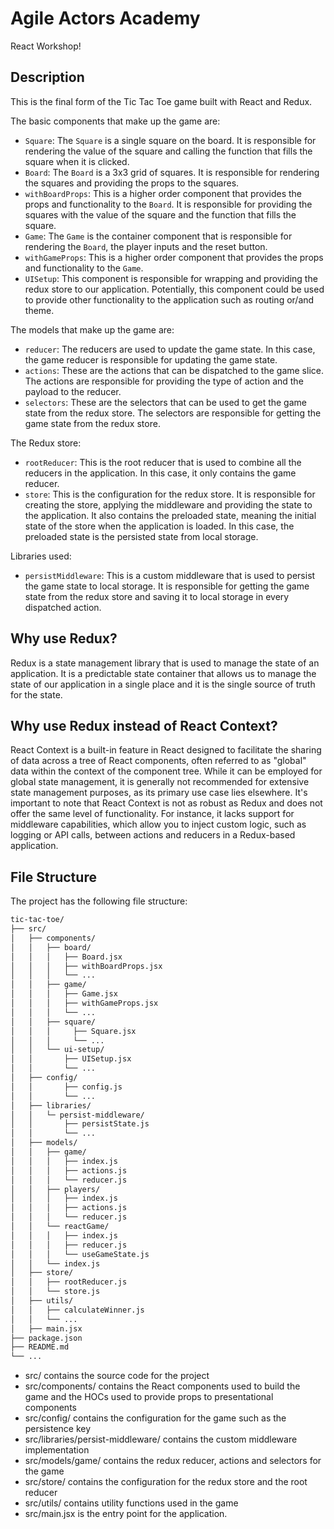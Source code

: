 # Agile Actors Academy

React Workshop!

## Description

This is the final form of the Tic Tac Toe game built with React and Redux.

The basic components that make up the game are:

- `Square`: The `Square` is a single square on the board. It is responsible for rendering the value of the square and calling the function that fills the square when it is clicked.
- `Board`: The `Board` is a 3x3 grid of squares. It is responsible for rendering the squares and providing the props to the squares.
- `withBoardProps`: This is a higher order component that provides the props and functionality to the `Board`. It is responsible for providing the squares with the value of the square and the function that fills the square.
- `Game`: The `Game` is the container component that is responsible for rendering the `Board`, the player inputs and the reset button.
- `withGameProps`: This is a higher order component that provides the props and functionality to the `Game`.
- `UISetup`: This component is responsible for wrapping and providing the redux store to our application. Potentially, this component could be used to provide other functionality to the application such as routing or/and theme.

The models that make up the game are:

- `reducer`: The reducers are used to update the game state. In this case, the game reducer is responsible for updating the game state.
- `actions`: These are the actions that can be dispatched to the game slice. The actions are responsible for providing the type of action and the payload to the reducer.
- `selectors`: These are the selectors that can be used to get the game state from the redux store. The selectors are responsible for getting the game state from the redux store.

The Redux store:

- `rootReducer`: This is the root reducer that is used to combine all the reducers in the application. In this case, it only contains the game reducer.
- `store`: This is the configuration for the redux store. It is responsible for creating the store, applying the middleware and providing the state to the application. It also contains the preloaded state, meaning the initial state of the store when the application is loaded. In this case, the preloaded state is the persisted state from local storage.

Libraries used:

- `persistMiddleware`: This is a custom middleware that is used to persist the game state to local storage. It is responsible for getting the game state from the redux store and saving it to local storage in every dispatched action.

## Why use Redux?

Redux is a state management library that is used to manage the state of an application. It is a predictable state container that allows us to manage the state of our application in a single place and it is the single source of truth for the state.

## Why use Redux instead of React Context?

React Context is a built-in feature in React designed to facilitate the sharing of data across a tree of React components, often referred to as "global" data within the context of the component tree. While it can be employed for global state management, it is generally not recommended for extensive state management purposes, as its primary use case lies elsewhere. It's important to note that React Context is not as robust as Redux and does not offer the same level of functionality. For instance, it lacks support for middleware capabilities, which allow you to inject custom logic, such as logging or API calls, between actions and reducers in a Redux-based application.

## File Structure

The project has the following file structure:

```bash
tic-tac-toe/
├── src/
│   ├── components/
│   │   ├── board/
│   │   │   ├── Board.jsx
│   │   │   ├── withBoardProps.jsx
│   │   │   └── ...
│   │   ├── game/
│   │   │   ├── Game.jsx
│   │   │   ├── withGameProps.jsx
│   │   │   └── ...
│   │   ├── square/
│   │   │     ├── Square.jsx
│   │   │     └── ...
│   │   └── ui-setup/
│   │       ├── UISetup.jsx
│   │       └── ...
│   ├── config/
│   │       ├── config.js
│   │       └── ...
│   ├── libraries/
│   │   └─ persist-middleware/
│   │       ├── persistState.js
│   │       └── ...
│   ├── models/
│   │   ├── game/
│   │   │   ├── index.js
│   │   │   ├── actions.js
│   │   │   └── reducer.js
│   │   ├── players/
│   │   │   ├── index.js
│   │   │   ├── actions.js
│   │   │   └── reducer.js
│   │   └── reactGame/
│   │   │   ├── index.js
│   │   │   ├── reducer.js
│   │   │   └── useGameState.js
│   │   └── index.js
│   ├── store/
│   │   ├── rootReducer.js
│   │   └── store.js
│   ├── utils/
│   │   ├── calculateWinner.js
│   │   └── ...
│   ├── main.jsx
├── package.json
├── README.md
└── ...
```

- src/ contains the source code for the project
- src/components/ contains the React components used to build the game and the HOCs used to provide props to presentational components
- src/config/ contains the configuration for the game such as the persistence key
- src/libraries/persist-middleware/ contains the custom middleware implementation
- src/models/game/ contains the redux reducer, actions and selectors for the game
- src/store/ contains the configuration for the redux store and the root reducer
- src/utils/ contains utility functions used in the game
- src/main.jsx is the entry point for the application.
